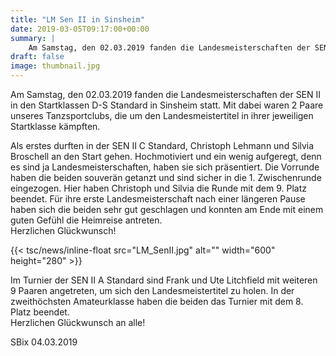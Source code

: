 ```yaml
---
title: "LM Sen II in Sinsheim"
date: 2019-03-05T09:17:00+00:00
summary: |
    Am Samstag, den 02.03.2019 fanden die Landesmeisterschaften der SEN II in den Startklassen D-S Standard in Sinsheim statt. Mit dabei waren 2 Paare unseres Tanzsportclubs, die um den Landesmeistertitel in ihrer jeweiligen Startklasse kämpften.
draft: false
image: thumbnail.jpg
---
```


Am Samstag, den 02.03.2019 fanden die Landesmeisterschaften der SEN II in den Startklassen D-S Standard in Sinsheim statt. Mit dabei waren 2 Paare unseres Tanzsportclubs, die um den Landesmeistertitel in ihrer jeweiligen Startklasse kämpften.

  
Als erstes durften in der SEN II C Standard, Christoph Lehmann und Silvia Broschell an den Start gehen. Hochmotiviert und ein wenig aufgeregt, denn es sind ja Landesmeisterschaften, haben sie sich präsentiert. Die Vorrunde haben die beiden souverän getanzt und sind sicher in die 1. Zwischenrunde eingezogen. Hier haben Christoph und Silvia die Runde mit dem 9. Platz beendet. Für ihre erste Landesmeisterschaft nach einer längeren Pause haben sich die beiden sehr gut geschlagen und konnten am Ende mit einem guten Gefühl die Heimreise antreten.   
Herzlichen Glückwunsch!

{{< tsc/news/inline-float src="LM_SenII.jpg" alt="" width="600" height="280" >}}

Im Turnier der SEN II A Standard sind Frank und Ute Litchfield mit weiteren 9 Paaren angetreten, um sich den Landesmeistertitel zu holen. In der zweithöchsten Amateurklasse haben die beiden das Turnier mit dem 8. Platz beendet.   
Herzlichen Glückwunsch an alle!

SBix 04.03.2019


